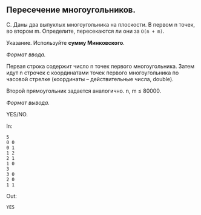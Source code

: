 ## Пересечение многоугольников.

C. Даны два выпуклых многоугольника на плоскости. В первом n точек, во втором m. Определите, пересекаются ли они за `O(n + m)`.

Указание. Используйте **сумму Минковского**.

*Формат ввода.*

Первая строка содержит число n точек первого многоугольника. Затем идут n строчек с координатами точек первого многоугольника по часовой стрелке (координаты – действительные числа, double).

Второй прямоугольник задается аналогично.
n, m ≤ 80000.

*Формат вывода.*

YES/NO.


In:
```
5
0 0
0 1
1 2
2 1
1 0
3
3 0
2 0
1 1
```
Out:
```
YES
```
